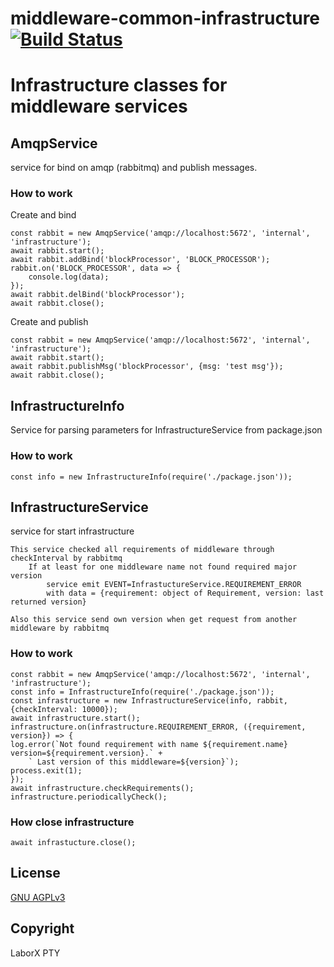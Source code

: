 # middleware-common-infrastructure [![Build Status](https://travis-ci.org/ChronoBank/middleware-common-infrastructure.svg?branch=master)](https://travis-ci.org/ChronoBank/middleware-common-infrastructure)

# Infrastructure classes for middleware services


## AmqpService

service for bind on amqp (rabbitmq) and publish messages.

### How to work

Create and bind
```
const rabbit = new AmqpService('amqp://localhost:5672', 'internal', 'infrastructure');
await rabbit.start();
await rabbit.addBind('blockProcessor', 'BLOCK_PROCESSOR');
rabbit.on('BLOCK_PROCESSOR', data => {
    console.log(data);
});
await rabbit.delBind('blockProcessor');
await rabbit.close();
```

Create and publish
```
const rabbit = new AmqpService('amqp://localhost:5672', 'internal', 'infrastructure');
await rabbit.start();
await rabbit.publishMsg('blockProcessor', {msg: 'test msg'});
await rabbit.close();
```




## InfrastructureInfo

Service for parsing parameters for InfrastructureService from package.json

### How to work
```
const info = new InfrastructureInfo(require('./package.json'));
```



## InfrastructureService

service for start infrastructure 

```
This service checked all requirements of middleware through checkInterval by rabbitmq
    If at least for one middleware name not found required major version
        service emit EVENT=InfrastuctureService.REQUIREMENT_ERROR
        with data = {requirement: object of Requirement, version: last returned version}

Also this service send own version when get request from another middleware by rabbitmq
```

### How to work

```
const rabbit = new AmqpService('amqp://localhost:5672', 'internal', 'infrastructure');
const info = InfrastructureInfo(require('./package.json'));
const infrastructure = new InfrastructureService(info, rabbit, {checkInterval: 10000});
await infrastructure.start();
infrastructure.on(infrastructure.REQUIREMENT_ERROR, ({requirement, version}) => {
log.error(`Not found requirement with name ${requirement.name} version=${requirement.version}.` +
    ` Last version of this middleware=${version}`);
process.exit(1);
});
await infrastructure.checkRequirements();
infrastructure.periodicallyCheck();
```

### How close infrastructure

```
await infrastucture.close();
```

License
----
 [GNU AGPLv3](LICENSE)


Copyright
----
LaborX PTY
